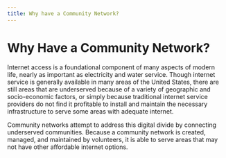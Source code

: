 ```yaml
---
title: Why have a Community Network?
---
```


# Why Have a Community Network?

Internet access is a foundational component of many aspects of modern life, nearly as important as electricity and water service. Though internet service is generally available in many areas of the United States, there are still areas that are underserved because of a variety of geographic and socio-economic factors, or simply because traditional internet service providers do not find it profitable to install and maintain the necessary infrastructure to serve some areas with adequate internet.

Community networks attempt to address this digital divide by connecting underserved communities. Because a community network is created, managed, and maintained by volunteers, it is able to serve areas that may not have other affordable internet options.
